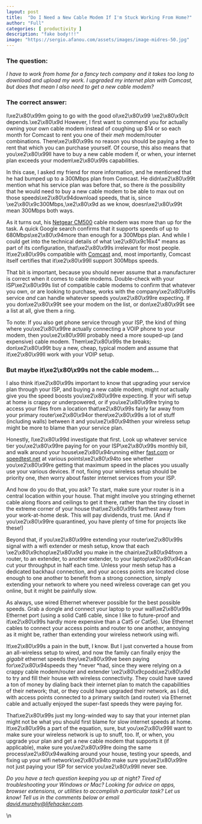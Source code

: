 ```yaml
---
layout: post
title:  "Do I Need a New Cable Modem If I'm Stuck Working From Home?"
author: "Full"
categories: [ productivity ]
description: "fake body!!!"
image: "https://sergio.afanou.com/assets/images/image-midres-50.jpg"
---
```



### The question:

*I have to work from home for a fancy tech company and it takes too long to download and upload my work. I upgraded my internet plan with Comcast, but does that mean I also need to get a new cable modem?*

### The correct answer:

I\xe2\x80\x99m going to go with the good ol\xe2\x80\x99 \xe2\x80\x9cIt depends.\xe2\x80\x9d However, I first want to commend you for actually owning your own cable modem instead of coughing up $14 or so each month for Comcast to rent you one of their *meh* modem/router combinations. There\xe2\x80\x99s no reason you should be paying a fee to rent that which you can purchase yourself. Of course, this also means that you\xe2\x80\x99ll have to buy a new cable modem if, or when, your internet plan exceeds your modem\xe2\x80\x99s capabilities.

In this case, I asked my friend for more information, and he mentioned that he had bumped up to a 300Mbps plan from Comcast. He didn\xe2\x80\x99t mention what his service plan was before that, so there *is* the possibility that he would need to buy a new cable modem to be able to max out on those speeds\xe2\x80\x94download speeds, that is, since \xe2\x80\x9c300Mbps,\xe2\x80\x9d as we know, doesn\xe2\x80\x99t mean 300Mbps both ways.

As it turns out, his [Netgear CM500](https://www.netgear.com/home/products/networking/cable-modems-routers/CM500.aspx) cable modem was more than up for the task. A quick Google search confirms that it supports speeds of up to 680Mbps\xe2\x80\x94more than enough for a 300Mbps plan. And while I could get into the technical details of what \xe2\x80\x9c16x4" means as part of its configuration, that\xe2\x80\x99s irrelevant for most people. It\xe2\x80\x99s compatible with [Comcast](https://www.xfinity.com/support/devices/) and, most importantly, Comcast itself certifies that it\xe2\x80\x99ll support 300Mbps speeds. 

That bit is important, because you should never assume that a manufacturer is correct when it comes to cable modems. Double-check with your ISP\xe2\x80\x99s list of compatible cable modems to confirm that whatever you own, or are looking to purchase, works with the company\xe2\x80\x99s service *and* can handle whatever speeds you\xe2\x80\x99re expecting. If you don\xe2\x80\x99t see your modem on the list, or don\xe2\x80\x99t see a list at all, give them a ring.

To note: If you also get phone service through your ISP, the kind of thing where you\xe2\x80\x99re actually connecting a VOIP phone to your modem, then you\xe2\x80\x99ll probably need a more souped-up (and expensive) cable modem. Them\xe2\x80\x99s the breaks; don\xe2\x80\x99t buy a new, cheap, typical modem and assume that it\xe2\x80\x99ll work with your VOIP setup.

### But maybe it\xe2\x80\x99s not the cable modem...

I also think it\xe2\x80\x99s important to know that upgrading your service plan through your ISP, and buying a new cable modem, might *not* actually give you the speed boosts you\xe2\x80\x99re expecting. If your wifi setup at home is crappy or underpowered, or if you\xe2\x80\x99re trying to access your files from a location that\xe2\x80\x99s fairly far away from your primary router\xe2\x80\x94or there\xe2\x80\x99s a lot of stuff (including walls) between it and you\xe2\x80\x94then your wireless setup might be more to blame than your service plan. 

Honestly, I\xe2\x80\x99d investigate that first. Look up whatever service tier you\xe2\x80\x99re paying for on your ISP\xe2\x80\x99s monthly bill, and walk around your house\xe2\x80\x94running either [fast.com](https://fast.com/) or [speedtest.net](https://www.speedtest.net/) at various points\xe2\x80\x94to see whether you\xe2\x80\x99re getting that maximum speed in the places you usually use your various devices. If not, fixing your wireless setup should be priority one, *then* worry about faster internet services from your ISP.

And how do you do that, you ask? To start, make sure your router is in a central location within your house. That might involve you stringing ethernet cable along floors and ceilings to get it there, rather than the tiny closet in the extreme corner of your house that\xe2\x80\x99s farthest away from your work-at-home desk. This will pay dividends, trust me. (And if you\xe2\x80\x99re quarantined, you have plenty of time for projects like these!)

Beyond that, if you\xe2\x80\x99re extending your router\xe2\x80\x99s signal with a wifi extender or mesh setup, know that each \xe2\x80\x9chop\xe2\x80\x9d you make in the chain\xe2\x80\x94from a router, to an extender, to another extender, to your laptop\xe2\x80\x94can cut your throughput in half each time. Unless your mesh setup has a dedicated backhaul connection, and your access points are located close enough to one another to benefit from a strong connection, simply extending your network to where you need wireless coverage can get you online, but it might be painfully slow. 

As always, use wired Ethernet wherever possible for the best possible speeds. Grab a dongle and connect your laptop to your wall\xe2\x80\x99s Ethernet port (using a solid Cat6 cable, since I like to future-proof and it\xe2\x80\x99s hardly more expensive than a Cat5 or Cat5e). Use Ethernet cables to connect your access points and router to one another, annoying as it might be, rather than extending your wireless network using wifi. 

It\xe2\x80\x99s a pain in the butt, I know. But I just converted a house from an all-wireless setup to wired, and now the family can finally enjoy the *gigabit* ethernet speeds they\xe2\x80\x99ve been paying for\xe2\x80\x94speeds they *never *had, since they were relying on a crappy cable modem/router and extender \xe2\x80\x9cpods\xe2\x80\x9d to try and fill their house with wireless connectivity. They could have saved a ton of money by dialing back their internet plan to match the capabilities of their network; that, or they could have upgraded their network, as I did, with access points connected to a primary switch (and router) via Ethernet cable and actually enjoyed the super-fast speeds they were paying for.

That\xe2\x80\x99s just my long-winded way to say that your internet plan might not be what you should first blame for slow internet speeds at home. It\xe2\x80\x99s a part of the equation, sure, but you\xe2\x80\x99ll want to make sure your wireless network is up to snuff, too. If, or when, you upgrade your plan and get a new cable modem that supports it (if applicable), make sure you\xe2\x80\x99re doing the same process\xe2\x80\x94walking around your house, testing your speeds, and fixing up your wifi network\xe2\x80\x94to make sure you\xe2\x80\x99re not just paying your ISP for service you\xe2\x80\x99ll never see.

*Do you have a tech question keeping you up at night? Tired of troubleshooting your Windows or Mac? Looking for advice on apps, browser extensions, or utilities to accomplish a particular task? Let us know! Tell us in the comments below or email *[*david.murphy@lifehacker.com*](mailto:david.murphy@lifehacker.com?subject=Tech%20911)*.*  


\n
